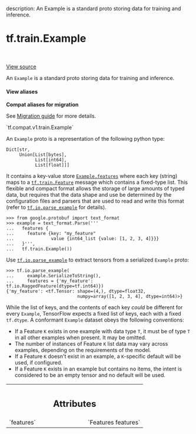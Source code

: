 description: An Example is a standard proto storing data for training and inference.

<div itemscope itemtype="http://developers.google.com/ReferenceObject">
<meta itemprop="name" content="tf.train.Example" />
<meta itemprop="path" content="Stable" />
</div>

# tf.train.Example

<!-- Insert buttons and diff -->

<table class="tfo-notebook-buttons tfo-api nocontent" align="left">

</table>

<a target="_blank" class="external" href="/code/stable/tensorflow/core/example/example.proto">View source</a>



An `Example` is a standard proto storing data for training and inference.

<section class="expandable">
  <h4 class="showalways">View aliases</h4>
  <p>
<b>Compat aliases for migration</b>
<p>See
<a href="https://www.tensorflow.org/guide/migrate">Migration guide</a> for
more details.</p>
<p>`tf.compat.v1.train.Example`</p>
</p>
</section>

<!-- Placeholder for "Used in" -->

An `Example` proto is a representation of the following python type:

```
Dict[str,
     Union[List[bytes],
           List[int64],
           List[float]]]
```

It contains a key-value store <a href="../../tf/train/Example.md#features"><code>Example.features</code></a> where each key (string) maps
to a <a href="../../tf/train/Feature.md"><code>tf.train.Feature</code></a> message which contains a fixed-type list. This flexible
and compact format allows the storage of large amounts of typed data, but
requires that the data shape and use be determined by the configuration files
and parsers that are used to read and write this format (refer to
<a href="../../tf/io/parse_example.md"><code>tf.io.parse_example</code></a> for details).

```
>>> from google.protobuf import text_format
>>> example = text_format.Parse('''
...   features {
...     feature {key: "my_feature"
...              value {int64_list {value: [1, 2, 3, 4]}}}
...   }''',
...   tf.train.Example())
```

Use <a href="../../tf/io/parse_example.md"><code>tf.io.parse_example</code></a> to extract tensors from a serialized `Example` proto:

```
>>> tf.io.parse_example(
...     example.SerializeToString(),
...     features = {'my_feature': tf.io.RaggedFeature(dtype=tf.int64)})
{'my_feature': <tf.Tensor: shape=(4,), dtype=float32,
                           numpy=array([1, 2, 3, 4], dtype=int64)>}
```

While the list of keys, and the contents of each key _could_ be different for
every `Example`, TensorFlow expects a fixed list of keys, each with a fixed
`tf.dtype`. A conformant `Example` dataset obeys the following conventions:

  - If a Feature `K` exists in one example with data type `T`, it must be of
      type `T` in all other examples when present. It may be omitted.
  - The number of instances of Feature `K` list data may vary across examples,
      depending on the requirements of the model.
  - If a Feature `K` doesn't exist in an example, a `K`-specific default will be
      used, if configured.
  - If a Feature `K` exists in an example but contains no items, the intent
      is considered to be an empty tensor and no default will be used.



<!-- Tabular view -->
 <table class="responsive fixed orange">
<colgroup><col width="214px"><col></colgroup>
<tr><th colspan="2"><h2 class="add-link">Attributes</h2></th></tr>

<tr>
<td>
`features`
</td>
<td>
`Features features`
</td>
</tr>
</table>



